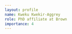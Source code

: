 ```yaml
---
layout: profile
name: Kweku Kwekir-Aggrey
role: PhD affiliate at Brown
importance: 4
---
```



<!-- img: /img/
github: username
website: http://name.com -->

